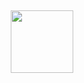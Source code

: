 <div align="center">
<br>
<br>
<br>
<br>
<br>
<img src="https://media.giphy.com/media/3ov9k7A4giH2V5S8mc/source.gif" width="100">
<br>
<br>
<br>
<br>
<br>
<br>
</div>
